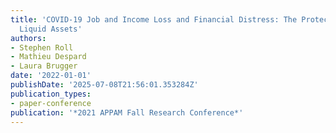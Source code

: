```yaml
---
title: 'COVID-19 Job and Income Loss and Financial Distress: The Protective Role of
  Liquid Assets'
authors:
- Stephen Roll
- Mathieu Despard
- Laura Brugger
date: '2022-01-01'
publishDate: '2025-07-08T21:56:01.353284Z'
publication_types:
- paper-conference
publication: '*2021 APPAM Fall Research Conference*'
---
```

